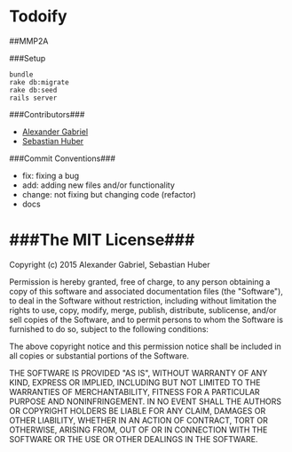 # Todoify
##MMP2A

###Setup

    bundle
    rake db:migrate
    rake db:seed
    rails server



###Contributors###
- [Alexander Gabriel](https://www.github.com/gabsi20)
- [Sebastian Huber](https://www.github.com/godfather27)



###Commit Conventions###
- fix: fixing a bug
- add: adding new files and/or functionality
- change: not fixing but changing code (refactor)
- docs



###The MIT License###
===============
Copyright (c) 2015 Alexander Gabriel, Sebastian Huber

Permission is hereby granted, free of charge, to any person obtaining a copy
of this software and associated documentation files (the "Software"), to deal
in the Software without restriction, including without limitation the rights
to use, copy, modify, merge, publish, distribute, sublicense, and/or sell
copies of the Software, and to permit persons to whom the Software is
furnished to do so, subject to the following conditions:

The above copyright notice and this permission notice shall be included in
all copies or substantial portions of the Software.

THE SOFTWARE IS PROVIDED "AS IS", WITHOUT WARRANTY OF ANY KIND, EXPRESS OR
IMPLIED, INCLUDING BUT NOT LIMITED TO THE WARRANTIES OF MERCHANTABILITY,
FITNESS FOR A PARTICULAR PURPOSE AND NONINFRINGEMENT. IN NO EVENT SHALL THE
AUTHORS OR COPYRIGHT HOLDERS BE LIABLE FOR ANY CLAIM, DAMAGES OR OTHER
LIABILITY, WHETHER IN AN ACTION OF CONTRACT, TORT OR OTHERWISE, ARISING FROM,
OUT OF OR IN CONNECTION WITH THE SOFTWARE OR THE USE OR OTHER DEALINGS IN
THE SOFTWARE.


